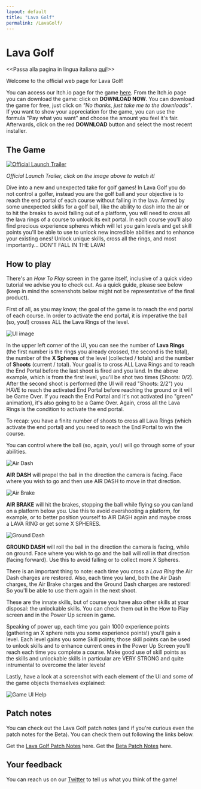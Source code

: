 ```yaml
---
layout: default
title: "Lava Golf"
permalink: /LavaGolf/
---
```

# Lava Golf
<<Passa alla pagina in lingua italiana [qui](https://artanisx.github.io/LavaGolf/italian)!>>

Welcome to the official web page for Lava Golf! 

You can access our Itch.io page for the game [here](https://artanisx.itch.io/lava-golf). 
From the Itch.io page you can download the game: click on **DOWNLOAD NOW**. You can download the game for free, just click on *"No thanks, just take me to the downloads"*. If you want to show your appreciation for the game, you can use the formula "Pay what you want" and choose the amount you feel it's fair. 
Afterwards, click on the red **DOWNLOAD** button and select the most recent installer.

## The Game

[![Official Launch Trailer](https://img.youtube.com/vi/4W2vSAgpPUw/0.jpg)](https://www.youtube.com/watch?v=4W2vSAgpPUw)

*Official Launch Trailer, click on the image above to watch it!*

Dive into a new and unexpected take for golf games! In Lava Golf you do not control a golfer, instead you are the golf ball and your objective is to reach the end portal of each course without falling in the lava.
Armed by some unexpected skills for a golf ball, like the ability to dash into the air or to hit the breaks to avoid falling out of a platform, you will need to cross all the lava rings of a course to unlock its exit portal. In each course you'll also find precious experience spheres which will let you gain levels and get skill points you'll be able to use to unlock new incredible abilities and to enhance your existing ones!
Unlock unique skills, cross all the rings, and most importantly... DON'T FALL IN THE LAVA!

## How to play
There's an *How To Play* screen in the game itself, inclusive of a quick video tutorial we advise you to check out.
As a quick guide, please see below (keep in mind the screenshots below might not be representative of the final product).

First of all, as you may know, the goal of the game is to reach the end portal of each course. In order to activate the end portal, it is imperative the ball (so, you!) crosses ALL the Lava Rings of the level. 

![UI image](https://artanisx.github.io/LavaGolf/images/Help.jpg)

In the upper left corner of the UI, you can see the number of **Lava Rings** (the first number is the rings you already crossed, the second is the total), the number of the **X Spheres** of the level (collected / totals) and the number of **Shoots** (current / total).
Your goal is to cross ALL Lava Rings and to reach the End Portal before the last shoot is fired and you land. 
In the above example, which is from the first level, you'll be shot two times (Shoots: 0/2). After the second shoot is performed (the UI will read "Shoots: 2/2") you HAVE to reach the activated End Portal before reaching the ground or it will be Game Over. If you reach the End Portal and it's not activated (no "green" animation), it's also going to be a Game Over. Again, cross all the Lava Rings is the condition to activate the end portal.

To recap: you have a finite number of shoots to cross all Lava Rings (which activate the end portal) and you need to reach the End Portal to win the course.

You can control where the ball (so, again, you!) will go through some of your abilities. 

![Air Dash](https://artanisx.github.io/LavaGolf/images/AirDash.png)

**AIR DASH** will propel the ball in the direction the camera is facing. Face where you wish to go and then use AIR DASH to move in that direction.

![Air Brake](https://artanisx.github.io/LavaGolf/images/AirBrake.png)

**AIR BRAKE** will hit the brakes, stopping the ball while flying so you can land on a platform below you. Use this to avoid overshooting a platform, for example, or to better position yourself to AIR DASH again and maybe cross a LAVA RING or get some X SPHERES.

![Ground Dash](https://artanisx.github.io/LavaGolf/images/GroundDash.png)

**GROUND DASH** will roll the ball in the direction the camera is facing, while on ground. Face where you wish to go and the ball will roll in that direction (facing forward). Use this to avoid falling or to collect more X Spheres.

There is an important thing to note: each time you cross a *Lava Ring* the Air Dash charges are restored. Also, each time you land, both the Air Dash charges, the Air Brake charges and the Ground Dash charges are restored! So you'll be able to use them again in the next shoot.

These are the innate skills, but of course you have also other skills at your disposal: the unlockable skills. You can check them out in the How to Play screen and in the Power Up screen in game.

Speaking of power up, each time you gain 1000 experience points (gathering an X sphere nets you some experience points!) you'll gain a level. Each level gains you some Skill points; those skill points can be used to unlock skills and to enhance current ones in the Power Up Screen you'll reach each time you complete a course. Make good use of skill points as the skills and unlockable skills in particular are VERY STRONG and quite intrumental to overcome the later levels!

Lastly, have a look at a screenshot with each element of the UI and some of the game objects themselves explained:

![Game UI Help](https://artanisx.github.io/LavaGolf/images/GameHelpUI.png)

## Patch notes
You can check out the Lava Golf patch notes (and if you're curious even the patch notes for the Beta). You can check them out following the links below.

 Get the [Lava Golf Patch Notes](https://artanisx.github.io/LavaGolf/release-patch-notes) here.
 Get the [Beta Patch Notes](https://artanisx.github.io/LavaGolf/beta-patch-notes) here.
 
## Your feedback
You can reach us on our [Twitter](https://twitter.com/GolfLava) to tell us what you think of the game!
